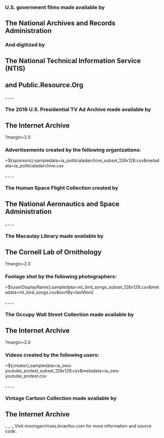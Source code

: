 ### U.S. government films made available by
## The National Archives and Records Administration

### And digitized by
## The National Technical Information Service (NTIS)
## and Public.Resource.Org

_
_
_
### The 2016 U.S. Presidential TV Ad Archive made available by
## The Internet Archive

?margin=2.0
### Advertisements created by the following organizations:

=${sponsors};sampledata=ia_politicaladarchive_subset_128x128.csv&metadata=ia_politicaladarchive.csv

_
_
_
### The Human Space Flight Collection created by
## The National Aeronautics and Space Administration

_
_
_
### The Macaulay Library made available by
## The Cornell Lab of Ornithology

?margin=2.0
### Footage shot by the following photographers:

=${userDisplayName};sampledata=ml_bird_songs_subset_128x128.csv&metadata=ml_bird_songs.csv&sortBy=lastWord

_
_
_
### The Occupy Wall Street Collection made available by
## The Internet Archive

?margin=2.0
### Videos created by the following users:

=${creator};sampledata=ia_ows-youtube_protest_subset_128x128.csv&metadata=ia_ows-youtube_protest.csv

_
_
_
### Vintage Cartoon Collection made available by
## The Internet Archive

_
_
_
Visit movingarchives.brianfoo.com for more information and source code.

